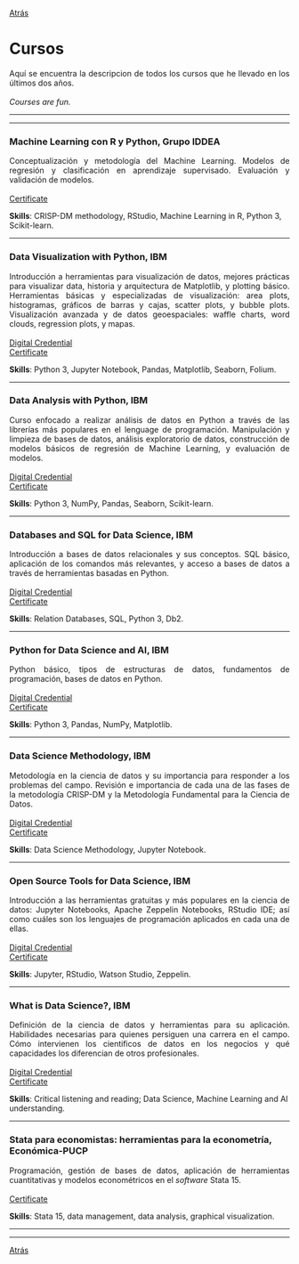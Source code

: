 [Atrás](https://drodrigo96.github.io/)

# Cursos
<p align="justify">Aquí se encuentra la descripcion de todos los cursos que he llevado en los últimos dos años.
<br><br>
<i>Courses are fun.</i>
</p>

---
---

### Machine Learning con R y Python, Grupo IDDEA
<p align="justify">Conceptualización y metodología del Machine Learning. Modelos de regresión y clasificación en aprendizaje supervisado. Evaluación y validación de modelos.
<br><br>
<a href="https://drodrigo96.github.io/pdf/8.%20MLIDDEA.pdf" target="_blank">Certificate</a> 
</p>

**Skills**: CRISP-DM methodology, RStudio, Machine Learning in R, Python 3, Scikit-learn.

---

### Data Visualization with Python, IBM
<p align="justify">Introducción a herramientas para visualización de datos, mejores prácticas para visualizar data, historia y arquitectura de Matplotlib, y plotting básico. Herramientas básicas y especializadas de visualización: area plots, histogramas, gráficos de barras y cajas, scatter plots, y bubble plots. Visualización avanzada y de datos geoespaciales: waffle charts, word clouds, regression plots, y mapas.
<br><br>
<a href="https://www.youracclaim.com/badges/69d7cab9-e11f-4aec-b28c-e5a45e03b9b4" target="_blank">Digital Credential</a><br>
<a href="https://drodrigo96.github.io/pdf/7.%20Data%20Visualization%20with%20Python.pdf" target="_blank">Certificate</a> 
</p>

**Skills**: Python 3, Jupyter Notebook, Pandas, Matplotlib, Seaborn, Folium.

---

### Data Analysis with Python, IBM
<p align="justify">Curso enfocado a realizar análisis de datos en Python a través de las librerías más populares en el lenguage de programación. Manipulación y limpieza de bases de datos, análisis exploratorio de datos, construcción de modelos básicos de regresión de Machine Learning, y evaluación de modelos.
<br><br>
<a href="https://www.youracclaim.com/badges/1367a40d-c630-4e03-a6a3-8212258f4115" target="_blank">Digital Credential</a><br>
<a href="https://drodrigo96.github.io/pdf/6.%20Data%20Analysis%20with%20Python.pdf" target="_blank">Certificate</a> 
</p>

**Skills**: Python 3, NumPy, Pandas, Seaborn, Scikit-learn.

---

### Databases and SQL for Data Science, IBM
<p align="justify">Introducción a bases de datos relacionales y sus conceptos. SQL básico, aplicación de los comandos más relevantes, y acceso a bases de datos a través de herramientas basadas en Python.
<br><br>
<a href="https://www.youracclaim.com/badges/ab2e3324-f5b6-432c-9f38-045c3b4f7f2e" target="_blank">Digital Credential</a><br>
<a href="https://drodrigo96.github.io/pdf/5.%20Databases%20and%20SQL%20for%20Data%20Science.pdf" target="_blank">Certificate</a> 
</p>

**Skills**: Relation Databases, SQL, Python 3, Db2.

---

### Python for Data Science and AI, IBM
<p align="justify">Python básico, tipos de estructuras de datos, fundamentos de programación, bases de datos en Python.
<br><br>
<a href="https://www.youracclaim.com/badges/951f8596-fdde-4c6a-84d0-46b1b2724d8b" target="_blank">Digital Credential</a><br>
<a href="https://drodrigo96.github.io/pdf/4.%20Python%20for%20Data%20Science%20and%20AI.pdf" target="_blank">Certificate</a> 
</p>

**Skills**: Python 3, Pandas, NumPy, Matplotlib.

---

### Data Science Methodology, IBM
<p align="justify">Metodología en la ciencia de datos y su importancia para responder a los problemas del campo. Revisión e importancia de cada una de las fases de la metodología CRISP-DM y la Metodología Fundamental para la Ciencia de Datos.
<br><br>
<a href="https://www.youracclaim.com/badges/4ad5eca0-250d-4c85-ab86-73d2e0c10a4c" target="_blank">Digital Credential</a><br>
<a href="https://drodrigo96.github.io/pdf/3.%20Data%20Science%20Methodology.pdf" target="_blank">Certificate</a> 
</p>

**Skills**: Data Science Methodology, Jupyter Notebook.

---

### Open Source Tools for Data Science, IBM
<p align="justify">Introducción a las herramientas gratuitas y más populares en la ciencia de datos: Jupyter Notebooks, Apache Zeppelin Notebooks, RStudio IDE; así como cuáles son los lenguajes de programación aplicados en cada una de ellas.
<br><br>
<a href="https://www.youracclaim.com/badges/5f4cd75d-c7d0-497b-a992-3b9334fba0a9" target="_blank">Digital Credential</a><br>
<a href="https://drodrigo96.github.io/pdf/2.%20Open%20Source%20Tools%20for%20Data%20Science.pdf" target="_blank">Certificate</a>  
</p>

**Skills**: Jupyter, RStudio, Watson Studio, Zeppelin.

---

### What is Data Science?, IBM
<p align="justify">Definición de la ciencia de datos y herramientas para su aplicación. Habilidades necesarias para quienes persiguen una carrera en el campo. Cómo intervienen los cientificos de datos en los negocios y qué capacidades los diferencian de otros profesionales.
<br><br>
<a href="https://www.youracclaim.com/badges/948e2b78-32f6-4af5-897f-229a5ff1e728" target="_blank">Digital Credential</a><br>
<a href="https://drodrigo96.github.io/pdf/1.%20What%20is%20Data%20Science.pdf" target="_blank">Certificate</a>  
</p>

**Skills**: Critical listening and reading; Data Science, Machine Learning and AI understanding.

---

### Stata para economistas: herramientas para la econometría, Económica-PUCP
<p align="justify">Programación, gestión de bases de datos, aplicación de herramientas cuantitativas y modelos econométricos en el <i>software</i> Stata 15.
<br><br>
<a href="https://drodrigo96.github.io/pdf/9.%20SPE.pdf" target="_blank">Certificate</a>  
</p>

**Skills**: Stata 15, data management, data analysis, graphical visualization.

---
---

[Atrás](https://drodrigo96.github.io/)
